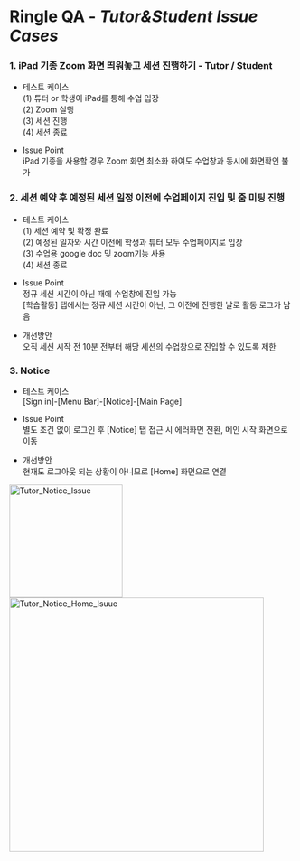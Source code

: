 # Ringle QA - *Tutor&Student Issue Cases*


### 1. iPad 기종 Zoom 화면 띄워놓고 세션 진행하기 - Tutor / Student

- 테스트 케이스<br/>
(1) 튜터 or 학생이 iPad를 통해 수업 입장<br/>
(2) Zoom 실행<br/>
(3) 세션 진행<br/>
(4) 세션 종료<br/>

- Issue Point<br/>
iPad 기종을 사용할 경우 Zoom 화면 최소화 하여도 수업창과 동시에 화면확인 불가

### 2. 세션 예약 후 예정된 세션 일정 이전에 수업페이지 진입 및 줌 미팅 진행

- 테스트 케이스<br/>
(1) 세션 예약 및 확정 완료<br/>
(2) 예정된 일자와 시간 이전에 학생과 튜터 모두 수업페이지로 입장<br/>
(3) 수업용 google doc 및 zoom기능 사용<br/>
(4) 세션 종료<br/>

- Issue Point<br/>
정규 세션 시간이 아닌 때에 수업창에 진입 가능<br/>
[학습활동] 탭에서는 정규 세션 시간이 아닌, 그 이전에 진행한 날로 활동 로그가 남음<br/>

- 개선방안<br/>
오직 세션 시작 전 10분 전부터 해당 세션의 수업창으로 진입할 수 있도록 제한

### 3. Notice

- 테스트 케이스<br/>
[Sign in]-[Menu Bar]-[Notice]-[Main Page]

- Issue Point<br/>
별도 조건 없이 로그인 후 [Notice] 탭 접근 시 에러화면 전환, 메인 시작 화면으로 이동<br/>

- 개선방안<br/>
현재도 로그아웃 되는 상황이 아니므로 [Home] 화면으로 연결<br/>

<img width="200" alt="Tutor_Notice_Issue" src="https://user-images.githubusercontent.com/93983402/140917691-d440bdbd-df56-44ba-92ee-c44ce8e2279a.png">  <img width="450" alt="Tutor_Notice_Home_Isuue" src="https://user-images.githubusercontent.com/93983402/140917717-2f917790-cbd7-4511-9cc5-3d86b3d03782.png" >

